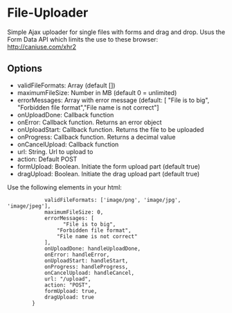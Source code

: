 File-Uploader
=============

Simple Ajax uploader for single files with forms and drag and drop. Usus the Form Data API which limits the use to these browser: http://caniuse.com/xhr2

Options
-------
- validFileFormats: Array (default [])
- maximumFileSize: Number in MB (default 0 = unlimited)
- errorMessages: Array with error message (default: [ "File is to big", "Forbidden file format","File name is not correct"]
- onUploadDone: Callback function
- onError: Callback function. Returns an error object
- onUploadStart: Callback function. Returns the file to be uploaded
- onProgress: Callback function. Returns a decimal value
- onCancelUpload: Callback function
- url: String. Url to upload to
- action: Default POST
- formUpload: Boolean. Initiate the form upload part (default true)
- dragUpload: Boolean. Initiate the drag upload part (default true)

Use the following elements in your html:

	            validFileFormats: ['image/png', 'image/jpg', 'image/jpeg'],
	            maximumFileSize: 0,
          		errorMessages: [
                      "File is to big",
          			"Forbidden file format",
          			"File name is not correct"
          		],
	            onUploadDone: handleUploadDone,
	            onError: handleError,
	            onUploadStart: handleStart,
	            onProgress: handleProgress,
	            onCancelUpload: handleCancel,
	            url: "/upload",
          		action: "POST",
          		formUpload: true,
          		dragUpload: true	
	        }

		
